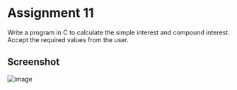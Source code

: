 # Assignment 11

Write a program in C to calculate the simple interest and compound interest. Accept the required values from the user. 

## Screenshot
![image](https://user-images.githubusercontent.com/82442807/145687566-5ddc7717-1582-46d3-a0d7-34037c1f3835.png)
